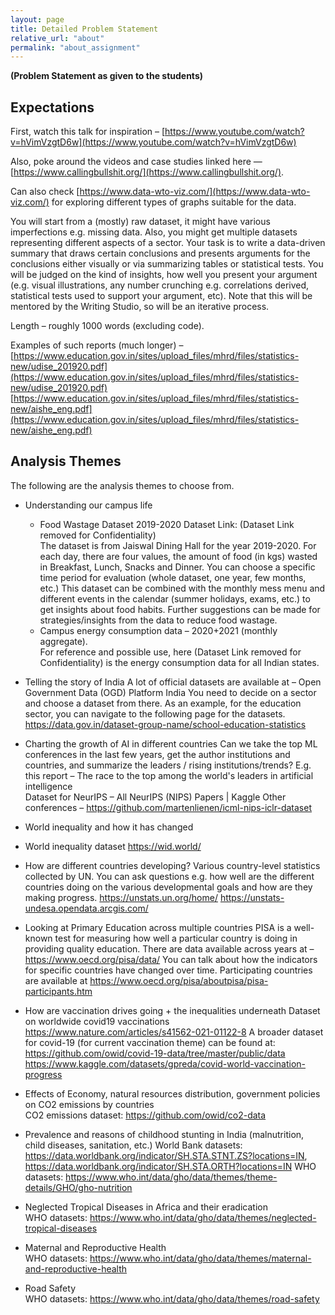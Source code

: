 ```yaml
---
layout: page
title: Detailed Problem Statement
relative_url: "about"
permalink: "about_assignment"
---
```

**(Problem Statement as given to the students)**

## Expectations
First, watch this talk for inspiration – [https://www.youtube.com/watch?v=hVimVzgtD6w](https://www.youtube.com/watch?v=hVimVzgtD6w)

Also, poke around the videos and case studies linked here — [https://www.callingbullshit.org/](https://www.callingbullshit.org/). 

Can also check [https://www.data-wto-viz.com/](https://www.data-wto-viz.com/) for exploring different types of graphs suitable for the data.

You will start from a (mostly) raw dataset, it might have various imperfections e.g. missing data. Also, you might get multiple datasets representing different aspects of a sector. Your task is to write a data-driven summary that draws certain conclusions and presents arguments for the conclusions either visually or via summarizing tables or statistical tests. You will be judged on the kind of insights, how well you present your argument (e.g. visual illustrations, any number crunching e.g. correlations derived,  statistical tests used to support your argument, etc). Note that this will be mentored by the Writing Studio, so will be an iterative process.  

Length – roughly 1000 words (excluding code). 

Examples of  such reports (much longer) – [https://www.education.gov.in/sites/upload_files/mhrd/files/statistics-new/udise_201920.pdf](https://www.education.gov.in/sites/upload_files/mhrd/files/statistics-new/udise_201920.pdf)
[https://www.education.gov.in/sites/upload_files/mhrd/files/statistics-new/aishe_eng.pdf](https://www.education.gov.in/sites/upload_files/mhrd/files/statistics-new/aishe_eng.pdf)

## Analysis Themes
The following are the analysis themes to choose from.

- Understanding our campus life
  - Food Wastage Dataset 2019-2020
        Dataset Link: (Dataset Link removed for Confidentiality)   
        The dataset is from Jaiswal Dining Hall for the year 2019-2020. For each day, there are four values, the amount of food (in kgs) wasted in Breakfast, Lunch, Snacks and Dinner. You can choose a specific time period for evaluation (whole dataset, one year, few months, etc.)
        This dataset can be combined with the monthly mess menu and different events in the calendar (summer holidays, exams, etc.) to get insights about food habits. Further suggestions can be made for strategies/insights from the data to reduce food wastage.
  - Campus energy consumption data – 2020+2021 (monthly aggregate).    
        For reference and possible use, here (Dataset Link removed for Confidentiality) is the energy consumption data for all Indian states.  

- Telling the story of India
    A lot of official datasets are available at – Open Government Data (OGD) Platform India 
    You need to decide on a sector and choose a dataset from there. As an example, for the education sector, you can navigate to the following page for the datasets.  
    https://data.gov.in/dataset-group-name/school-education-statistics 

- Charting the growth of AI in different countries
    Can we take the top ML conferences in the last few years, get the author institutions and countries, and summarize the leaders / rising institutions/trends? E.g. this report – The race to the top among the world's leaders in artificial intelligence   
    Dataset for NeurIPS – All NeurIPS (NIPS) Papers | Kaggle 
    Other conferences – https://github.com/martenlienen/icml-nips-iclr-dataset

- World inequality and how it has changed 

- World inequality dataset 
    https://wid.world/ 

- How are different countries developing?
    Various country-level statistics collected by UN. You can ask questions e.g. how well are the different countries doing on the various developmental goals and how are they making progress. 
    https://unstats.un.org/home/ 
    https://unstats-undesa.opendata.arcgis.com/ 

- Looking at Primary Education across multiple countries 
    PISA is a well-known test for measuring how well a particular country is doing in providing quality education. There are data available across years at – https://www.oecd.org/pisa/data/ 
    You can talk about how the indicators for specific countries have changed over time. Participating countries are available at https://www.oecd.org/pisa/aboutpisa/pisa-participants.htm 


- How are vaccination drives going + the inequalities underneath 
    Dataset on worldwide covid19 vaccinations https://www.nature.com/articles/s41562-021-01122-8
    A broader dataset for covid-19 (for current vaccination theme) can be found at: https://github.com/owid/covid-19-data/tree/master/public/data 
    https://www.kaggle.com/datasets/gpreda/covid-world-vaccination-progress 

- Effects of Economy, natural resources distribution, government policies on CO2 emissions by countries  
    CO2 emissions dataset: https://github.com/owid/co2-data

- Prevalence and reasons of childhood stunting in India (malnutrition, child diseases, sanitation, etc.)
    World Bank datasets: https://data.worldbank.org/indicator/SH.STA.STNT.ZS?locations=IN, https://data.worldbank.org/indicator/SH.STA.ORTH?locations=IN
    WHO datasets: https://www.who.int/data/gho/data/themes/theme-details/GHO/gho-nutrition

- Neglected Tropical Diseases in Africa and their eradication  
    WHO datasets: https://www.who.int/data/gho/data/themes/neglected-tropical-diseases
- Maternal and Reproductive Health  
    WHO datasets: https://www.who.int/data/gho/data/themes/maternal-and-reproductive-health 
- Road Safety  
    WHO datasets: https://www.who.int/data/gho/data/themes/road-safety 

